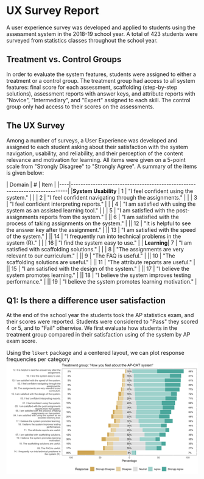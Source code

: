 # UX Survey Report

A user experience survey was developed and applied to students using the assessment system in the 2018-19 school year. A total of 423 students were surveyed from statistics classes throughout the school year. 

## Treatment vs. Control Groups

In order to evaluate the system features, students were assigned to either a treatment or a control group. The treatment group had access to all system features: final score for each assessment, scaffolding (step-by-step solutions), assessment reports with answer keys, and attribute reports with "Novice", "Intermediary", and "Expert" assigned to each skill. The control group only had access to their scores on the assessments.

## The UX Survey

Among a number of surveys, a User Experience was developed and assigned to each student asking about their satisfaction with the system navigation, usability, and reliability, and their perception of the content relevance and motivation for learning. All items were given on a 5-point scale from "Strongly Disagree" to "Strongly Agree". A summary of the items is given below:

| Domain | \# | Item |
|----|----------------------------------------------------------------------------|
|**System Usability** |  1  | "I feel confident using the   system."                                     |
| | 2  | "I feel confident navigating through the assignments."                     |
| | 3  | "I feel confident interpreting reports."                                   |
|  | 4  | "I am satisfied with using the system as an assisted learning   tool."     |
| | 5  |  "I am satisfied with the   post-assignments reports from the system."     |
|| 6  | "I am satisfied with the process of taking assignments on the   system."   |
|| 12 |            "It is helpful to   see the answer key after the assignment."   |
|| 13 |            "I am satisfied   with the speed of the system."                |
|| 14 |            "I frequently run   into technical problems in the system (R)." |
| | 16 |            "I find the system   easy to use."                              |
| **Learning**|   7  |            "I am satisfied   with scaffolding solutions."                  |
| | 8  |            "The assignments   are very relevant to our curriculum."        |
|| 9  |            "The FAQ is   useful."                                          |
|| 10 |            "The scaffolding   solutions are useful."                       |
|| 11 |            "The attribute   reports are useful."                           |
|| 15 |            "I am satisfied   with the design of the system."               |
|| 17 |            "I believe the   system promotes learning."                     |
|| 18 |            "I believe the   system improves testing performance."          |
|| 19 |            "I believe the   system promotes learning motivation."          |

## Q1: Is there a difference user satisfaction

At the end of the school year the students took the AP statistics exam, and their scores were reported. Students were considered to "Pass" they scored 4 or 5, and to "Fail" otherwise. We first evaluate how students in the treatment group compared in their satisfaction using of the system by AP exam score.

Using the `likert` package and a centered layout, we can plot response frequencies per category
<img src="figures/userx_survey_treat_updated.png" width="800">


